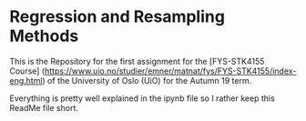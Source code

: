 # Regression and Resampling Methods
This is the Repository for the first assignment for the [FYS-STK4155 Course] (https://www.uio.no/studier/emner/matnat/fys/FYS-STK4155/index-eng.html) of the University of Oslo (UiO) for the Autumn 19 term.

Everything is pretty well explained in the ipynb file so I rather keep this ReadMe file short. 

